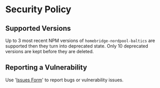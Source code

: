 # Security Policy

## Supported Versions

Up to 3 most recent NPM versions of `homebridge-nordpool-baltics` are supported then they turn into deprecated state. Only 10 deprecated versions are kept before they are deleted.

## Reporting a Vulnerability

Use '[Issues Form](https://github.com/msegzda/homebridge-nordpool-baltics/issues/new)' to report bugs or vulnerability issues. 

